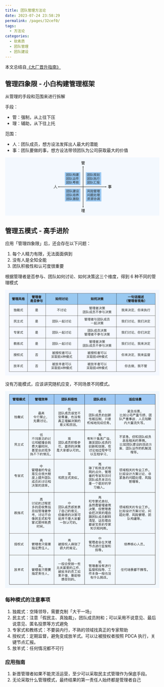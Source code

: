 ```yaml
---
title: 团队管理方法论
date: 2023-07-24 23:58:29
permalink: /pages/32cef0/
tags: 
  - 方法论
categories: 
  - 软素质
  - 团队管理
  - 团队建设
---
```


本文总结自[《大厂晋升指南》](https://time.geekbang.org/column/intro/100064501)

<!-- more -->

## 管理四象限 - 小白构建管理框架

从管理的手段和范围来进行拆解

手段：
- 管：强制，从上往下压
- 理：辅助，从下往上托

范围：
- 人：团队成员，想方设法发挥出人最大的潜能
- 事：团队要做的事，想方设法带领团队为公司获取最大的价值

![Alt text](../../../@assets/img/image-18.png)


## 管理五模式 - 高手进阶

应用「管理四象限」后，还会存在以下问题：
1. 每个人精力有限，无法面面俱到
2. 没有人是全知全能
3. 团队积极性和认可度很重要

根据管理者是否参与、团队如何讨论、如何决策这三个维度，得到 6 种不同的管理模式

![Alt text](../../../@assets/img/image-19.png)

没有万能模式，应该讲究随机应变，不同场景不同模式。

![Alt text](../../../@assets/img/image-20.png)

### 每种模式的注意事项

1. 独裁式：空降领导，需要克制「大干一场」
2. 民主式：注意「假民主、真独裁」，团队成员附和；可以采用不说意见、最后说意见、匿名投票等方式避免
3. 专家式和教练式：不要装内行，不熟的领域找真正的专家帮助
4. 授权式：定期监督，避免变成放羊式。可以让被授权者按照 PDCA 执行，关键节点汇报。
5. 放羊式：任何情况都不可行

### 应用指南

1. 新晋管理者如果不能灵活运营，至少可以采取民主式管理作为保底手段。
2. 无论采取什么管理模式，最终结果的第一责任人始终都是管理者自己

